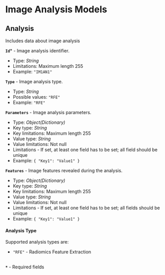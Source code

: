 # Image Analysis Models

## Analysis
Includes data about image analysis

**`Id`*** - Image analysis identifier.
- Type: _String_
- Limitations: Maximum length 255
- Example: `"IM1AN1"`

**`Type`** - Image analysis type.
- Type: _String_
- Possible values: `"RFE"`
- Example: `"RFE"`

**`Parameters`** - Image analysis parameters.
- Type: _Object(Dictionary)_
- Key type: _String_
- Key limitations: Maximum length 255
- Value type: _String_
- Value limitations: Not null
- Limitations - If set, at least one field has to be set; all field should be unique
- Example: `{ "Key1": "Value1" }`

**`Features`** - Image features revealed during the analysis.
- Type: _Object(Dictionary)_
- Key type: _String_
- Key limitations: Maximum length 255
- Value type: _String_
- Value limitations: Not null
- Limitations - If set, at least one field has to be set; all fields should be unique
- Example: `{ "Key1": "Value1" }`

#### Analysis Type
Supported analysis types are:
- `"RFE"` - Radiomics Feature Extraction

##
**`*`** - Required fields
